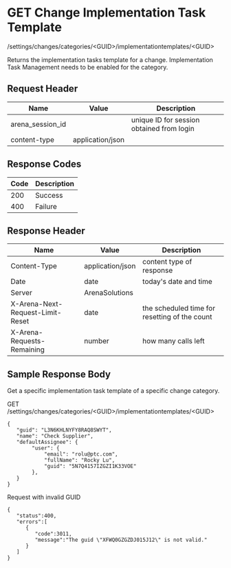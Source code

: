 # GET Change Implementation Task Template
/settings/changes/categories/&lt;GUID&gt;/implementationtemplates/&lt;GUID&gt;

Returns the implementation tasks template for a change. Implementation Task Management needs to be enabled for the category.

## Request Header

| Name  | Value  | Description  |
|  --- |  --- |  --- | 
| arena_session_id  |   | unique ID for session obtained from login  |
| content-type  | application/json  |   |

## Response Codes

| Code  | Description  |
|  --- |  --- | 
| 200  | Success  |
| 400  | Failure  |

## Response Header

| Name  | Value  | Description  |
|  --- |  --- |  --- | 
| Content-Type  | application/json  | content type of response  |
| Date  | date  | today's date and time  |
| Server  | ArenaSolutions  |   |
| X-Arena-Next-Request-Limit-Reset   | date  | the scheduled time for resetting of the count  |
| X-Arena-Requests-Remaining   | number  | how many calls left  |

## Sample Response Body
Get a specific implementation task template of a specific change category.

GET /settings/changes/categories/&lt;GUID&gt;/implementationtemplates/&lt;GUID&gt;

```
{
   "guid": "L3N6KHLNYFY8RAQ8SWYT",
   "name": "Check Supplier",
   "defaultAssignee": {  
        "user": {
            "email": "rolu@ptc.com",
            "fullName": "Rocky Lu",
            "guid": "5N7Q4157IZGZI1K33VOE"
        },
   }
}
```
Request with invalid GUID

```
{  
   "status":400,
   "errors":[  
      {  
         "code":3011,
         "message":"The guid \"XFWQ0GZGZDJ015J12\" is not valid."
      }
   ]
}
```
